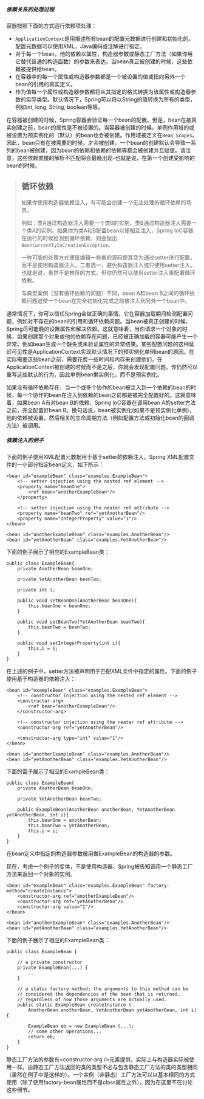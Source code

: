 ##### 依赖关系的处理过程

容器按照下面的方式运行依赖项处理：

* `ApplicationContext`是用描述所有bean的配置元数据进行创建和初始化的。配置元数据可以使用XML，Java编码或注解进行指定。
* 对于每一个bean，他的依赖以属性，构造器参数或静态工厂方法（如果你用它替代普通的构造函数）的参数来表达。当bean真正被创建的时候，这些依赖被提供给bean。
* 在容器中的每一个属性或构造器参数都是一个被设置的值或指向另外一个bean的引用的真实定义。
* 作为值每一个属性或构造器参数都将从其指定的格式转换为该属性或构造器参数的实际类型。默认情况下，Spring可以将以String的值转换为所有的类型，例如int, long, String, boolean等等。

在容器被创建的时候，Spring容器会验证每一个bean的配置。但是，bean在被真实创建之前，bean的属性是不被设置的。当容器被创建的时候，单例作用域的或被设置为预实例化的（默认）的bean也会被创建。作用域被定义在`Bean Scopes`。因此，bean只有在被需要的时候，才会被创建。一个bean的创建默认会导致一系列的bean被创建，因为bean的依赖和依赖的依赖等都会被创建并且赋值。请注意，这些依赖直接的解析不匹配将会最晚出现-也就是说，在第一个创建受影响的bean的时候。

> ## 循环依赖
>
> 如果你使用构造器依赖注入，有可能会创建一个无法处理的循环依赖的场景。
>
> 例如：类A通过构造器注入需要一个类B的实例，类B通过构造器注入需要一个类A的实例。如果你为类A和B配置bean以便相互注入，Spring IoC容器在运行的时候检测到循环依赖，则会抛出`BeanCurrentlyInCreationException。`
>
> 一种可能的处理方式便是编辑一些类的源码使其变为通过setter进行配置，而不是使用构造器注入。二者选一，避免构造器注入或只使用setter注入。也就是说，虽然不是推荐的方式，但你仍然可以使用setter注入来配置循环依赖。
>
> 与典型案例（没有循环依赖的问题）不同，bean A和bean B之间的循环依赖问题迫使一个bean在完全初始化完成之前被注入到另外一个bean中。

通常情况下，你可以信任Spring会做正确的事情。它在容器加载期间检测配置问题，例如对不存在的bean的引用和循环依赖问题。当bean被真正创建的时候，Spring尽可能晚的设置属性和解决依赖。这就意味着，当你请求一个对象的时候，如果创建那个对象或他的依赖存在问题，已经被正确加载的容器可能产生一个异常。例如bean生成一个缺失或未验证属性的异常结果。某些配置问题的这种延迟可见性是ApplicationContext实现默认情况下的预实例化单例bean的原因。在实际需要这些bean之前，需要花费一些时间和内存来创建他们，在ApplicationContext被创建的时候而不是之后，你就会发现配置问题。你仍然可以重写这些默认的行为，因此单例bean懒实例化，而不是预实例化。

如果没有循环依赖存在，当一个或多个协作的bean被注入到一个依赖的bean的时候，每一个协作的bean在注入到依赖的bean之前都是被完全配置好的。这就意味着，如果bean A有对bean B的依赖，Spring IoC容器在调用bean A的setter方法之前，完全配置好bean B。换句话说，bean被实例化\(如果不是预实例化单例\)，他的依赖被设置，然后相关的生命周期方法（例如配置方法或初始化bean的回调方法）被调用。

##### 依赖注入的例子

下面的例子使用XML配置元数据用于基于setter的依赖注入。Spring XML配置文件的一小部分指定bean定义，如下所示：

```
<bean id="exampleBean" class="examples.ExampleBean">
    <!-- setter injection using the nested ref element -->
    <property name="beanOne">
        <ref bean="anotherExampleBean"/>
    </property>

    <!-- setter injection using the neater ref attribute -->
    <property name="beanTwo" ref="yetAnotherBean"/>
    <property name="integerProperty" value="1"/>
</bean>

<bean id="anotherExampleBean" class="examples.AnotherBean"/>
<bean id="yetAnotherBean" class="examples.YetAnotherBean"/>
```

下面的例子展示了相应的ExampleBean类：

```
public class ExampleBean{
    private AnotherBean beanOne;

    private YetAnotherBean beanTwo;

    private int i;

    public void setBeanOne(AnotherBean beanOne){
        this.beanOne = beanOne;
    }

    public void setBeanTwo(YetAnotherBean beanTwo){
        this.beanTwo = beanTwo;
    }

    public void setIntegerProperty(int i){
        this.i = i;
    }
}
```

在上述的例子中，setter方法被声明用于匹配XML文件中指定的属性。下面的例子使用基于构造器的依赖注入：

```
<bean id="exampleBean" class="examples.ExampleBean">
    <!-- constructor injection using the nested ref element -->
    <constructor-arg>
        <ref bean="anotherExampleBean"/>
    </constructor-arg>

    <!-- constructor injection using the neater ref attribute -->
    <constructor-arg ref="yetAnotherBean"/>

    <constructor-arg type="int" value="1"/>
</bean>

<bean id="anotherExampleBean" class="examples.AnotherBean"/>
<bean id="yetAnotherBean" class="examples.YetAnotherBean"/>
```

下面的雷子展示了相应的ExampleBean类：

```
public class ExampleBean{
    private AnotherBean beanOne;

    private YetAnotherBean beanTwo;

    public ExampleBean(AnotherBean anotherBean, YetAnotherBean yetAnotherBean, int i){
        this.beanOne = anotherBean;
        this.beanTwo = yetAnotherBean;
        this.i = i;
    }
}
```

在bean定义中指定的构造器参数被用做ExampleBean的构造器的参数。

现在，考虑一个例子的变体，不是使用构造器，Spring被告知调用一个静态工厂方法来返回一个对象的实例。

```
<bean id="exampleBean" class="examples.ExampleBean" factory-method="createInstance">
    <constructor-arg ref="anotherExampleBean"/>
    <constructor-arg ref="yetAnotherBean"/>
    <constructor-arg value="1"/>
</bean>

<bean id="anotherExampleBean" class="examples.AnotherBean"/>
<bean id="yetAnotherBean" class="examples.YetAnotherBean"/>
```

下面的例子展示了相应的ExampleBean类：

```
public class ExampleBean {

    // a private constructor
    private ExampleBean(...) {
        ...
    }

    // a static factory method; the arguments to this method can be
    // considered the dependencies of the bean that is returned,
    // regardless of how those arguments are actually used.
    public static ExampleBean createInstance (
        AnotherBean anotherBean, YetAnotherBean yetAnotherBean, int i) {

        ExampleBean eb = new ExampleBean (...);
        // some other operations...
        return eb;
    }
}
```

静态工厂方法的参数有&lt;constructor-arg /&gt;元素提供，实际上与构造器实际被使用一样。由静态工厂方法返回的类的类型不必与包含静态工厂方法的类的类型相同（虽然在例子中是这样的）。一个实例（非静态）工厂方法可以以基本相同的方式使用（除了使用factory-bean属性而不是class属性之外），因为在这里不在讨论这些细节。

